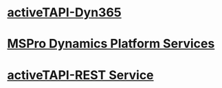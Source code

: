 # [activeTAPI-Dyn365](dyn365/)
# [MSPro Dynamics Platform Services](serviceplatform/)
# [activeTAPI-REST Service](actrest/)

